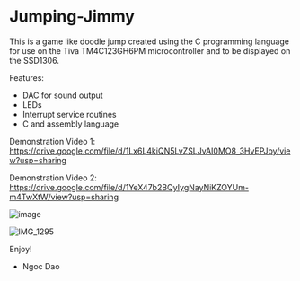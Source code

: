 # Jumping-Jimmy

This is a game like doodle jump created using the C programming language for use on the Tiva TM4C123GH6PM microcontroller and to be displayed on the SSD1306.

Features:
- DAC for sound output
- LEDs
- Interrupt service routines
- C and assembly language


Demonstration Video 1: https://drive.google.com/file/d/1Lx6L4kiQN5LvZSLJvAI0MO8_3HvEPJby/view?usp=sharing

Demonstration Video 2: https://drive.google.com/file/d/1YeX47b2BQyIygNayNiKZOYUm-m4TwXtW/view?usp=sharing

![image](https://user-images.githubusercontent.com/66232491/130109119-fab45e88-acc4-4f4b-8ee0-f0b9e6990e3e.png)

![IMG_1295](https://user-images.githubusercontent.com/66232491/130109142-462ab61b-af31-4dc8-8aa5-a936cf94a309.PNG)



Enjoy!
- Ngoc Dao


